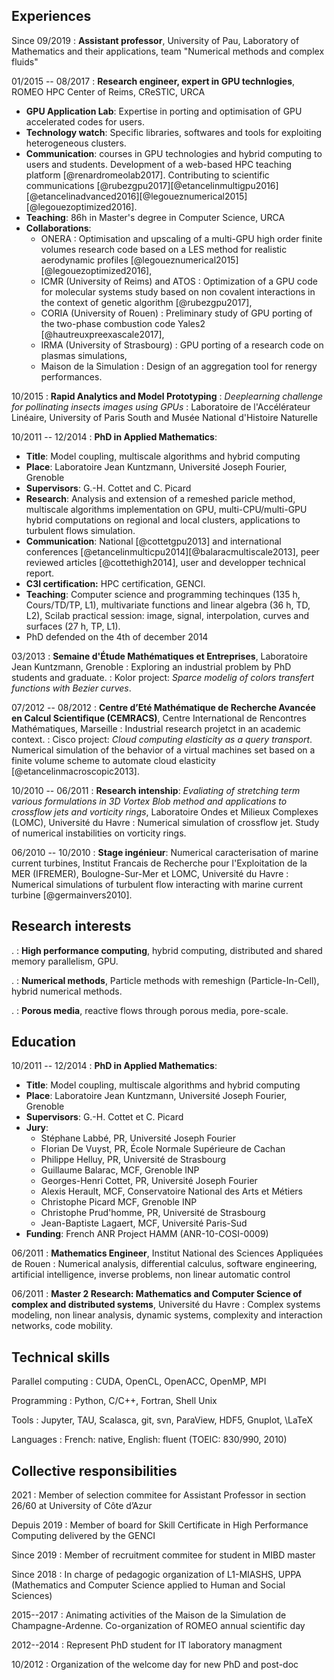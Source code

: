 <div class="cv">


## Experiences

Since 09/2019
:    **Assistant professor**, University of Pau, Laboratory of
     Mathematics and their applications, team "Numerical methods and
     complex fluids"

01/2015 -- 08/2017
:    **Research engineer, expert in GPU technlogies**, ROMEO HPC Center of Reims, CReSTIC, URCA

* **GPU Application Lab**: Expertise in porting and optimisation of GPU accelerated codes for users.
* **Technology watch**: Specific libraries, softwares and tools for exploiting heterogeneous clusters.
* **Communication**: courses in GPU technologies and hybrid computing
  to users and students. Development of a web-based HPC teaching
  platform [@renardromeolab2017]. Contributing to scientific communications [@rubezgpu2017][@etancelinmultigpu2016][@etancelinadvanced2016][@legoueznumerical2015][@legouezoptimized2016].
* **Teaching**: 86h in Master's degree in Computer Science, URCA
* **Collaborations**:
    * ONERA : Optimisation and upscaling of a multi-GPU high order finite volumes research code based on a LES method for realistic aerodynamic profiles [@legoueznumerical2015][@legouezoptimized2016],
    * ICMR (University of Reims) and ATOS : Optimization of a GPU code for molecular systems study based on non covalent interactions in the context of genetic algorithm [@rubezgpu2017],
    * CORIA (University of Rouen) : Preliminary study of GPU porting
      of the two-phase combustion code Yales2 [@hautreuxpreexascale2017],
	* IRMA (University of Strasbourg) : GPU porting of a research code on plasmas simulations,
	* Maison de la Simulation : Design of an aggregation tool for renergy performances.

10/2015
:     **Rapid Analytics and Model Prototyping**
:     *Deeplearning challenge for pollinating insects images using GPUs*
:     Laboratoire de l'Accélérateur Linéaire, University of Paris South and Musée National d'Histoire Naturelle

10/2011 -- 12/2014
:   **PhD in Applied Mathematics**:

* **Title**: Model coupling, multiscale algorithms and hybrid computing
* **Place**: Laboratoire Jean Kuntzmann, Université Joseph Fourier, Grenoble
* **Supervisors**: G.-H. Cottet and C. Picard
* **Research**: Analysis and extension of a remeshed  paricle method, multiscale algorithms implementation on GPU, multi-CPU/multi-GPU hybrid computations on regional and local clusters, applications to turbulent flows simulation.
* **Communication**: National [@cottetgpu2013] and international conferences [@etancelinmulticpu2014][@balaracmultiscale2013], peer reviewed articles [@cottethigh2014], user and developper technical report.
* **C3I certification:** HPC certification, GENCI.
* **Teaching**: Computer science and programming techinques (135 h, Cours/TD/TP, L1), multivariate functions and linear algebra (36 h, TD, L2), Scilab practical session: image, signal, interpolation, curves and surfaces (27 h, TP, L1).
* PhD defended on the 4th of december 2014

03/2013
:    **Semaine d'Étude Mathématiques et Entreprises**, Laboratoire Jean Kuntzmann, Grenoble
:    Exploring an industrial problem by PhD students and graduate.
:    Kolor project: *Sparce modelig of colors transfert functions with Bezier curves*.

07/2012 -- 08/2012
:    **Centre d’Eté Mathématique de Recherche Avancée en Calcul Scientifique (CEMRACS)**, Centre International de Rencontres Mathématiques, Marseille
:    Industrial research projetct in an academic context.
:    Cisco project: *Cloud computing elasticity as a query transport*. Numerical simulation of the behavior of a virtual machines set based on a finite volume scheme to automate cloud elasticity [@etancelinmacroscopic2013].

10/2010 -- 06/2011
:    **Research intenship**: *Evaliating of stretching term various formulations in 3D Vortex Blob method and applications to crossflow jets and vorticity rings*, Laboratoire Ondes et Milieux Complexes (LOMC), Université du Havre
:    Numerical simulation of crossflow jet. Study of numerical instabilities on vorticity rings.

06/2010 -- 10/2010
:    **Stage ingénieur**: Numerical caracterisation of marine current turbines, Institut Francais de Recherche pour l'Exploitation de la MER (IFREMER), Boulogne-Sur-Mer et LOMC, Université du Havre
:    Numerical simulations of turbulent flow interacting with marine current turbine [@germainvers2010].

## Research interests

.
:    **High performance computing**, hybrid computing, distributed and
     shared memory parallelism, GPU.

.
:    **Numerical methods**, Particle methods with remeshign
     (Particle-In-Cell), hybrid numerical methods.

.
:    **Porous media**, reactive flows through porous media, pore-scale.


## Education

10/2011 -- 12/2014
:   **PhD in Applied Mathematics**:

* **Title**: Model coupling, multiscale algorithms and hybrid computing
* **Place**: Laboratoire Jean Kuntzmann, Université Joseph Fourier, Grenoble
* **Supervisors**: G.-H. Cottet et C. Picard
* **Jury**:
    * Stéphane Labbé, PR, Université Joseph Fourier
    * Florian De Vuyst, PR, École Normale Supérieure de Cachan
    * Philippe Helluy, PR, Université de Strasbourg
    * Guillaume Balarac, MCF, Grenoble INP
    * Georges-Henri Cottet, PR, Université Joseph Fourier
    * Alexis Herault, MCF, Conservatoire National des Arts et Métiers
    * Christophe Picard MCF, Grenoble INP
    * Christophe Prud'homme, PR, Université de Strasbourg
    * Jean-Baptiste Lagaert, MCF, Université Paris-Sud
* **Funding**: French ANR Project HAMM (ANR-10-COSI-0009)

06/2011
:   **Mathematics Engineer**, Institut National des Sciences Appliquées de Rouen
:   Numerical analysis, differential calculus, software engineering, artificial intelligence, inverse problems, non linear automatic control

06/2011
:   **Master 2 Research: Mathematics and Computer Science of complex and distributed systems**, Université du Havre
:   Complex systems modeling, non linear analysis, dynamic systems, complexity and interaction networks, code mobility.


## Technical skills

Parallel computing
:    CUDA, OpenCL, OpenACC, OpenMP, MPI

Programming
:    Python, C/C++, Fortran, Shell Unix

Tools
:    Jupyter, TAU, Scalasca, git, svn, ParaView, HDF5, Gnuplot, \LaTeX

Languages
:    French: native, English: fluent (TOEIC: 830/990, 2010)


## Collective responsibilities

2021
:    Member of selection commitee for Assistant Professor in  section
     26/60 at University of Côte d’Azur

Depuis 2019
:    Member of board for Skill Certificate in High Performance
     Computing delivered by the GENCI

Since 2019
:    Member of recruitment commitee for student in MIBD master


Since 2018
:     In charge of pedagogic organization of L1-MIASHS, UPPA
      (Mathematics and Computer Science applied to Human and Social Sciences)

2015--2017
:     Animating activities of the Maison de la Simulation de
  Champagne-Ardenne. Co-organization of ROMEO annual scientific day

2012--2014
:     Represent PhD student for IT laboratory managment

10/2012
:     Organization of the welcome day for new PhD and post-doc


<!-- ## Interests -->

<!-- * Mountain sports (hiking, skiing, running), saxophone, piano, board games, cooking. -->
